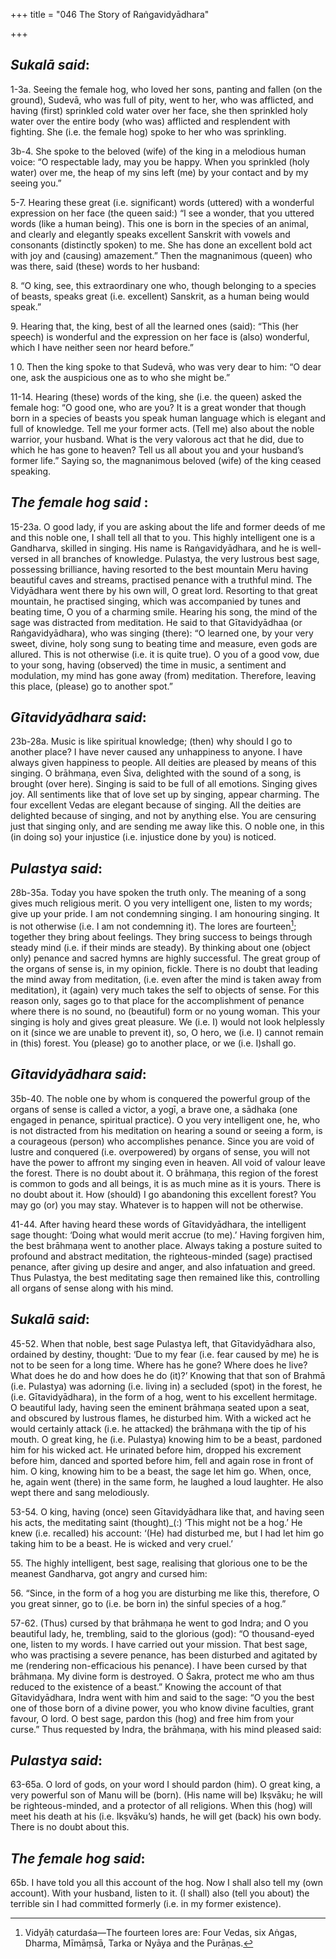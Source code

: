 +++
title = "046  The Story of Raṅgavidyādhara"

+++
 

## *Sukalā said*:

1-3a. Seeing the female hog, who loved her sons, panting and fallen (on the ground), Sudevā, who was full of pity, went to her, who was afflicted, and having (first) sprinkled cold water over her face, she then sprinkled holy water over the entire body (who was) afflicted and resplendent with fighting. She (i.e. the female hog) spoke to her who was sprinkling.

3b-4. She spoke to the beloved (wife) of the king in a melodious human voice: “O respectable lady, may you be happy. When you sprinkled (holy water) over me, the heap of my sins left (me) by your contact and by my seeing you.”

5-7. Hearing these great (i.e. significant) words (uttered) with a wonderful expression on her face (the queen said:) “I see a wonder, that you uttered words (like a human being). This one is born in the species of an animal, and clearly and elegantly speaks excellent Sanskrit with vowels and consonants (distinctly spoken) to me. She has done an excellent bold act with joy and (causing) amazement.” Then the magnanimous (queen) who was there, said (these) words to her husband:

8\. “O king, see, this extraordinary one who, though belonging to a species of beasts, speaks great (i.e. excellent) Sanskrit, as a human being would speak.”

9\. Hearing that, the king, best of all the learned ones (said): “This (her speech) is wonderful and the expression on her face is (also) wonderful, which I have neither seen nor heard before.”

1 0. Then the king spoke to that Sudevā, who was very dear to him: “O dear one, ask the auspicious one as to who she might be.”

11-14. Hearing (these) words of the king, she (i.e. the queen) asked the female hog: “O good one, who are you? It is a great wonder that though born in a species of beasts you speak human language which is elegant and full of knowledge. Tell me your former acts. (Tell me) also about the noble warrior, your husband. What is the very valorous act that he did, due to which he has gone to heaven? Tell us all about you and your husband’s former life.” Saying so, the magnanimous beloved (wife) of the king ceased speaking.

## *The* *female hog said* :

15-23a. O good lady, if you are asking about the life and former deeds of me and this noble one, I shall tell all that to you. This highly intelligent one is a Gandharva, skilled in singing. His name is Raṅgavidyādhara, and he is well-versed in all branches of knowledge. Pulastya, the very lustrous best sage, possessing brilliance, having resorted to the best mountain Meru having beautiful caves and streams, practised penance with a truthful mind. The Vidyādhara went there by his own will, O great lord. Resorting to that great mountain, he practised singing, which was accompanied by tunes and beating time, O you of a charming smile. Hearing his song, the mind of the sage was distracted from meditation. He said to that Gītavidyādhaa (or Raṅgavidyādhara), who was singing (there): “O learned one, by your very sweet, divine, holy song sung to beating time and measure, even gods are allured. This is not otherwise (i.e. it is quite true). O you of a good vow, due to your song, having (observed) the time in music, a sentiment and modulation, my mind has gone away (from) meditation. Therefore, leaving this place, (please) go to another spot.”

## *Gītavidyādhara said*:

23b-28a. Music is like spiritual knowledge; (then) why should I go to another place? I have never caused any unhappiness to anyone. I have always given happiness to people. All deities are pleased by means of this singing. O brāhmaṇa, even Śiva, delighted with the sound of a song, is brought (over here). Singing is said to be full of all emotions. Singing gives joy. All sentiments like that of love set up by singing, appear charming. The four excellent Vedas are elegant because of singing. All the deities are delighted because of singing, and not by anything else. You are censuring just that singing only, and are sending me away like this. O noble one, in this (in doing so) your injustice (i.e. injustice done by you) is noticed.

## *Pulastya said*:

28b-35a. Today you have spoken the truth only. The meaning of a song gives much religious merit. O you very intelligent one, listen to my words; give up your pride. I am not condemning singing. I am honouring singing. It is not otherwise (i.e. I am not condemning it). The lores are fourteen[^1]; together they bring about feelings. They bring success to beings through steady mind (i.e. if their minds are steady). By thinking about one (object only) penance and sacred hymns are highly successful. The great group of the organs of sense is, in my opinion, fickle. There is no doubt that leading the mind away from meditation, (i.e. even after the mind is taken away from meditation), it (again) very much takes the self to objects of sense. For this reason only, sages go to that place for the accomplishment of penance where there is no sound, no (beautiful) form or no young woman. This your singing is holy and gives great pleasure. We (i.e. I) would not look helplessly on it (since we are unable to prevent it), so, O hero, we (i.e. I) cannot remain in (this) forest. You (please) go to another place, or we (i.e. I)shall go.

[^1]:  Vidyāḥ caturdaśa—The fourteen lores are: Four Vedas, six Aṅgas, Dharma, Mīmāṃsā, Tarka or Nyāya and the Purāṇas.

## *Gītavidyādhara said*:

35b-40. The noble one by whom is conquered the powerful group of the organs of sense is called a victor, a yogī, a brave one, a sādhaka (one engaged in penance, spiritual practice). O you very intelligent one, he, who is not distracted from his meditation on hearing a sound or seeing a form, is a courageous (person) who accomplishes penance. Since you are void of lustre and conquered (i.e. overpowered) by organs of sense, you will not have the power to affront my singing even in heaven. All void of valour leave the forest. There is no doubt about it. O brāhmaṇa, this region of the forest is common to gods and all beings, it is as much mine as it is yours. There is no doubt about it. How (should) I go abandoning this excellent forest? You may go (or) you may stay. Whatever is to happen will not be otherwise.

41-44. After having heard these words of Gītavidyādhara, the intelligent sage thought: ‘Doing what would merit accrue (to me).’ Having forgiven him, the best brāhmaṇa went to another place. Always taking a posture suited to profound and abstract meditation, the righteous-minded (sage) practised penance, after giving up desire and anger, and also infatuation and greed. Thus Pulastya, the best meditating sage then remained like this, controlling all organs of sense along with his mind.

## *Sukalā said*:

45-52. When that noble, best sage Pulastya left, that Gītavidyādhara also, ordained by destiny, thought: ‘Due to my fear (i.e. fear caused by me) he is not to be seen for a long time. Where has he gone? Where does he live? What does he do and how does he do (it)?’ Knowing that that son of Brahmā (i.e. Pulastya) was adorning (i.e. living in) a secluded (spot) in the forest, he (i.e. Gītavidyādhara), in the form of a hog, went to his excellent hermitage. O beautiful lady, having seen the eminent brāhmaṇa seated upon a seat, and obscured by lustrous flames, he disturbed him. With a wicked act he would certainly attack (i.e. he attacked) the brāhmaṇa with the tip of his mouth. O great king, he (i.e. Pulastya) knowing him to be a beast, pardoned him for his wicked act. He urinated before him, dropped his excrement before him, danced and sported before him, fell and again rose in front of him. O king, knowing him to be a beast, the sage let him go. When, once, he, again went (there) in the same form, he laughed a loud laughter. He also wept there and sang melodiously.

53-54. O king, having (once) seen Gītavidyādhara like that, and having seen his acts, the meditating saint (thought)_(:) ‘This might not be a hog.’ He knew (i.e. recalled) his account: ‘(He) had disturbed me, but I had let him go taking him to be a beast. He is wicked and very cruel.’

55\. The highly intelligent, best sage, realising that glorious one to be the meanest Gandharva, got angry and cursed him:

56\. “Since, in the form of a hog you are disturbing me like this, therefore, O you great sinner, go to (i.e. be born in) the sinful species of a hog.”

57-62. (Thus) cursed by that brāhmaṇa he went to god Indra; and O you beautiful lady, he, trembling, said to the glorious (god): “O thousand-eyed one, listen to my words. I have carried out your mission. That best sage, who was practising a severe penance, has been disturbed and agitated by me (rendering non-efficacious his penance). I have been cursed by that brāhmaṇa. My divine form is destroyed. O Śakra, protect me who am thus reduced to the existence of a beast.” Knowing the account of that Gītavidyādhara, Indra went with him and said to the sage: “O you the best one of those born of a divine power, you who know divine faculties, grant favour, O lord. O best sage, pardon this (hog) and free him from your curse.” Thus requested by Indra, the brāhmaṇa, with his mind pleased said:

## *Pulastya said*:

63-65a. O lord of gods, on your word I should pardon (him). O great king, a very powerful son of Manu will be (born). (His name will be) Ikṣvāku; he will be righteous-minded, and a protector of all religions. When this (hog) will meet his death at his (i.e. Ikṣvāku’s) hands, he will get (back) his own body. There is no doubt about this.

## *The female hog said*:

65b. I have told you all this account of the hog. Now I shall also tell my (own account). With your husband, listen to it. (I shall) also (tell you about) the terrible sin I had committed formerly (i.e. in my former existence).



